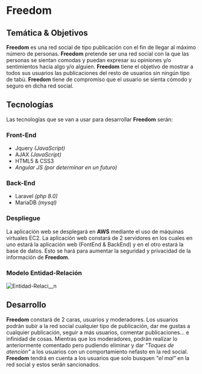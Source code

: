 # Freedom

## Temática & Objetivos
__Freedom__ es una red social de tipo publicación con el fin de llegar al máximo número de personas. __Freedom__ pretende ser una red social con la que las personas se sientan comodas y puedan expresar su opiniones y/o sentimientos hacia algo y/o alguien. __Freedom__ tiene el objetivo de mostrar a todos sus usuarios las publicaciones del resto de usuarios sin ningún tipo de tabú. __Freedom__ tiene de compromiso que el usuario se sienta cómodo y seguro en dicha red social.


## Tecnologías
Las tecnologías que se van a usar para desarrollar __Freedom__ serán:

### Front-End
  - Jquery _(JavaScript)_
  - AJAX _(JavaScript)_
  - HTML5 & CSS3
  - _Angular JS (por determinar en un futuro)_

### Back-End
  - Laravel _(php 8.0)_
  - MariaDB _(mysql)_

### Despliegue
La aplicación web se desplegará en __AWS__ mediante el uso de máquinas virtuales EC2. La aplicación web constará de 2 servidores en los cuales en uno estará la aplicación web (FontEnd & BackEnd) y en el otro estará la base de datos. Esto se hará para aumentar la seguridad y privacidad de la información de __Freedom__.

### Modelo Entidad-Relación
![Entidad-Relaci__n](https://user-images.githubusercontent.com/45594459/161421339-5f3ff8e0-55fd-493b-b0ed-f61b2847d26d.svg)


## Desarrollo
__Freedom__ constará de 2 caras, usuarios y moderadores. Los usuarios podrán subir a la red social cualquier tipo de publicación, dar me gustas a cualquier publicación, seguir a más usuarios, comentar publicaciones... e infinidad de cosas. Mientras que los moderadores, podrán realizar lo anteriormente comentado pero pudiendo eliminar y dar _"Toques de atención"_ a los usuarios con un comportamiento nefasto en la red social.
__Freedom__ tendrá en cuenta a los usuarios que solo busquen _"el mal"_ en la red social y estos serán sancionados.
